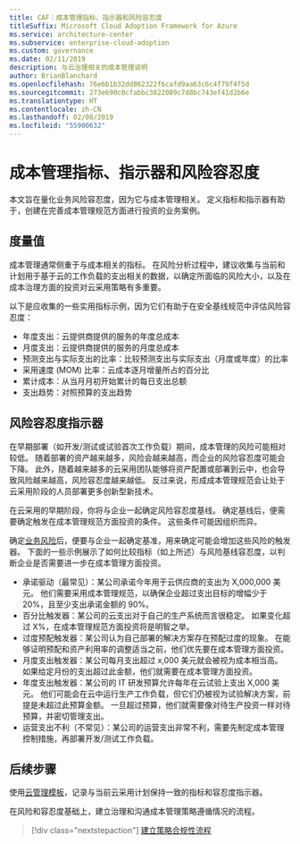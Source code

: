 ```yaml
---
title: CAF：成本管理指标、指示器和风险容忍度
titleSuffix: Microsoft Cloud Adoption Framework for Azure
ms.service: architecture-center
ms.subservice: enterprise-cloud-adoption
ms.custom: governance
ms.date: 02/11/2019
description: 与云治理相关的成本管理说明
author: BrianBlanchard
ms.openlocfilehash: 76e6b1b32dd862322f6cafd9aa63c6c4f79f4f5d
ms.sourcegitcommit: 273e690c0cfabbc3822089c7d8bc743ef41d2b6e
ms.translationtype: HT
ms.contentlocale: zh-CN
ms.lasthandoff: 02/08/2019
ms.locfileid: "55900632"
---
```

# <a name="cost-management-metrics-indicators-and-risk-tolerance"></a>成本管理指标、指示器和风险容忍度

本文旨在量化业务风险容忍度，因为它与成本管理相关。 定义指标和指示器有助于，创建在完善成本管理规范方面进行投资的业务案例。

## <a name="metrics"></a>度量值

成本管理通常侧重于与成本相关的指标。 在风险分析过程中，建议收集与当前和计划用于基于云的工作负载的支出相关的数据，以确定所面临的风险大小，以及在成本治理方面的投资对云采用策略有多重要。

以下是应收集的一些实用指标示例，因为它们有助于在安全基线规范中评估风险容忍度：

- 年度支出：云提供商提供的服务的年度总成本
- 月度支出：云提供商提供的服务的月度总成本
- 预测支出与实际支出的比率：比较预测支出与实际支出（月度或年度）的比率
- 采用速度 (MOM) 比率：云成本逐月增量所占的百分比
- 累计成本：从当月月初开始累计的每日支出总额
- 支出趋势：对照预算的支出趋势

## <a name="risk-tolerance-indicators"></a>风险容忍度指示器

在早期部署（如开发/测试或试验首次工作负载）期间，成本管理的风险可能相对较低。 随着部署的资产越来越多，风险会越来越高，而企业的风险容忍度可能会下降。 此外，随着越来越多的云采用团队能够将资产配置或部署到云中，也会导致风险越来越高，风险容忍度越来越低。 反过来说，形成成本管理规范会让处于云采用阶段的人员部署更多创新型新技术。

在云采用的早期阶段，你将与企业一起确定风险容忍度基线。 确定基线后，便需要确定触发在成本管理规范方面投资的条件。 这些条件可能因组织而异。

确定[业务风险](./business-risks.md)后，便要与企业一起确定基准，用来确定可能会增加这些风险的触发器。 下面的一些示例展示了如何比较指标（如上所述）与风险基线容忍度，以判断企业是否需要进一步在成本管理方面投资。

- 承诺驱动（最常见）：某公司承诺今年用于云供应商的支出为 X,000,000 美元。 他们需要采用成本管理规范，以确保企业超过支出目标的增幅少于 20%，且至少支出承诺金额的 90%。
- 百分比触发器：某公司的云支出对于自己的生产系统而言很稳定。 如果变化超过 X%，在成本管理规范方面投资将是明智之举。
- 过度预配触发器：某公司认为自己部署的解决方案存在预配过度的现象。 在能够证明预配和资产利用率的调整适当之前，他们优先要在成本管理方面投资。
- 月度支出触发器：某公司每月支出超过 x,000 美元就会被视为成本相当高。 如果给定月份的支出超过此金额，他们就需要在成本管理方面投资。
- 年度支出触发器：某公司的 IT 研发预算允许每年在云试验上支出 X,000 美元。 他们可能会在云中运行生产工作负载，但它们仍被视为试验解决方案，前提是未超过此预算金额。 一旦超过预算，他们就需要像对待生产投资一样对待预算，并密切管理支出。
- 运营支出不利（不常见）：某公司的运营支出非常不利，需要先制定成本管理控制措施，再部署开发/测试工作负载。

## <a name="next-steps"></a>后续步骤

使用[云管理模板](./template.md)，记录与当前云采用计划保持一致的指标和容忍度指示器。

在风险和容忍度基础上，建立治理和沟通成本管理策略遵循情况的流程。

> [!div class="nextstepaction"]
> [建立策略合规性流程](compliance-processes.md)
